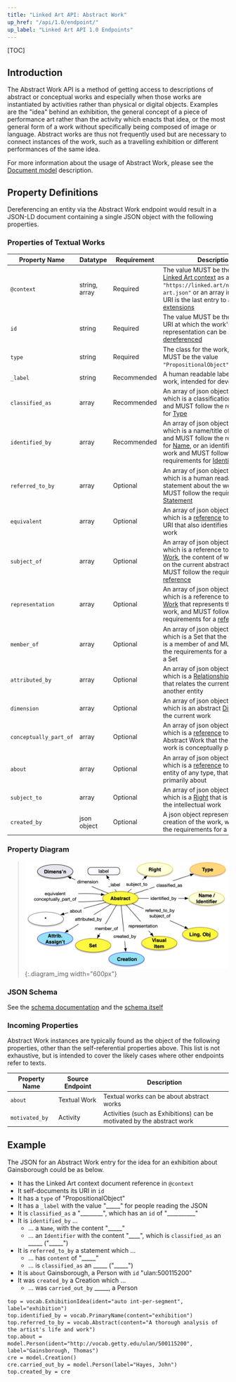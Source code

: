 ```yaml
---
title: "Linked Art API: Abstract Work"
up_href: "/api/1.0/endpoint/"
up_label: "Linked Art API 1.0 Endpoints"
---
```


[TOC]

## Introduction

The Abstract Work API is a method of getting access to descriptions of abstract or conceptual works and especially when those works are instantiated by activities rather than physical or digital objects. Examples are the "idea" behind an exhibition, the general concept of a piece of performance art rather than the activity which enacts that idea, or the most general form of a work without specifically being composed of image or language. Abstract works are thus not frequently used but are necessary to connect instances of the work, such as a travelling exhibition or different performances of the same idea.

For more information about the usage of Abstract Work, please see the [Document model](/model/abstract/) description.


## Property Definitions

Dereferencing an entity via the Abstract Work endpoint would result in a JSON-LD document containing a single JSON object with the following properties.

### Properties of Textual Works

| Property Name     | Datatype      | Requirement | Description | 
|-------------------|---------------|-------------|-------------|
| `@context`        | string, array | Required    | The value MUST be the URI of the [Linked Art context](../../json-ld/) as a string, `"https://linked.art/ns/v1/linked-art.json"` or an array in which the URI is the last entry to allow for [extensions](../../json-ld/extensions) | 
| `id`              | string        | Required    | The value MUST be the HTTP(S) URI at which the work's representation can be [dereferenced](../../protocol/) |  
| `type`            | string        | Required    | The class for the work, which MUST be the value `"PropositionalObject"` |
| `_label`          | string        | Recommended | A human readable label for the work, intended for developers |
| `classified_as`   | array         | Recommended | An array of json objects, each of which is a classification of the work and MUST follow the requirements for [Type](../../shared/type/) |
| `identified_by`   | array         | Recommended | An array of json objects, each of which is a name/title of the work and MUST follow the requirements for [Name](../../shared/name/), or an identifier for the work and MUST follow the requirements for [Identifier](../../shared/identifier/) |
| `referred_to_by`  | array         | Optional    | An array of json objects, each of which is a human readable statement about the work and MUST follow the requirements for [Statement](../../shared/statement/) |
| `equivalent`      | array         | Optional    | An array of json objects, each of which is a [reference](../../shared/reference) to an external URI that also identifies the current work |
| `subject_of`      | array         | Optional    | An array of json objects, each of which is a reference to a [Textual Work](../textual_work/), the content of which focuses on the current abstract work, and MUST follow the requirements for a [reference](../../shared/reference/) |
| `representation`  | array         | Optional    | An array of json objects, each of which is a reference to a [Visual Work](../visual_work) that represents the current work, and MUST follow the requirements for a [reference](../../shared/reference/) |
| `member_of`       | array         | Optional    | An array of json objects, each of which is a Set that the current work is a member of and MUST follow the requirements for a [reference](../../shared/reference/) to a Set |
| `attributed_by`   | array         | Optional    | An array of json objects, each of which is a [Relationship Assignment](../../shared/assignment/) that relates the current work to another entity |
| `dimension` | array | Optional | An array of json objects, each of which is an abstract [Dimension](../../shared/dimension) of the current work |
| `conceptually_part_of` | array | Optional | An array of json objects, each of which is a [reference](../../shared/reference/) to another Abstract Work that the current work is conceptually part of |
| `about` | array | Optional | An array of json objects, each of which is a [reference](../../shared/reference/) to another entity of any type, that this work is primarily about | 
| `subject_to` | array | Optional | An array of json objects, each of which is a [Right](../../shared/right) that is held over the intellectual work |
| `created_by` | json object | Optional | A json object representing the creation of the work, which follows the requirements for a [Creation](../../shared/activity) | 

### Property Diagram

> ![diagram](abstract_properties.png){:.diagram_img width="600px"}

### JSON Schema

See the [schema documentation](../../schema_docs/abstract) and the [schema itself](../../schema/abstract.json)


### Incoming Properties

Abstract Work instances are typically found as the object of the following properties, other than the self-referential properties above.  This list is not exhaustive, but is intended to cover the likely cases where other endpoints refer to texts.

| Property Name              | Source Endpoint | Description |
|----------------------------|-----------------|-------------|
| `about`                    | Textual Work    | Textual works can be about abstract works  |
| `motivated_by`             | Activity        | Activities (such as Exhibitions) can be motivated by the abstract work |
  

## Example

The JSON for an Abstract Work entry for the idea for an exhibition about Gainsborough could be as below.

* It has the Linked Art context document reference in `@context`
* It self-documents its URI in `id`
* It has a `type` of "PropositionalObject"
* It has a `_label` with the value "_____" for people reading the JSON
* It is `classified_as` a "________", which has an `id` of "__________"
* It is `identified_by` ...
    * ... a `Name`, with the content "_____"
    * ... an `Identifier` with the content "____", which is `classified_as` an _____ ("_____")
* It is `referred_to_by` a statement which ...
    * ... has `content` of "_____"
    * ... is `classified_as` an _____ ("_____")
* It is `about` Gainsborough, a Person with `id` "ulan:500115200"
* It was `created_by` a Creation which ...
    * ... was `carried_out_by` _____, a Person


```crom
top = vocab.ExhibitionIdea(ident="auto int-per-segment", label="exhibition")
top.identified_by = vocab.PrimaryName(content="exhibition")
top.referred_to_by = vocab.Abstract(content="A thorough analysis of the artist's life and work")
top.about = model.Person(ident="http://vocab.getty.edu/ulan/500115200", label="Gainsborough, Thomas")
cre = model.Creation()
cre.carried_out_by = model.Person(label="Hayes, John")
top.created_by = cre
```
